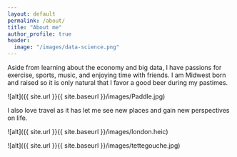 ```yaml
---
layout: default
permalink: /about/
title: "About me"
author_profile: true
header:
  image: "/images/data-science.png"
---
```





  Aside from learning about the economy and big data, I have passions for exercise, sports, music, and enjoying time with friends. I am Midwest born and raised so it is only natural that I favor a good beer during my pastimes.

![alt]({{ site.url }}{{ site.baseurl }}/images/Paddle.jpg)

I also love travel as it has let me see new places and gain new perspectives on life.

![alt]({{ site.url }}{{ site.baseurl }}/images/london.heic)

![alt]({{ site.url }}{{ site.baseurl }}/images/tettegouche.jpg)

